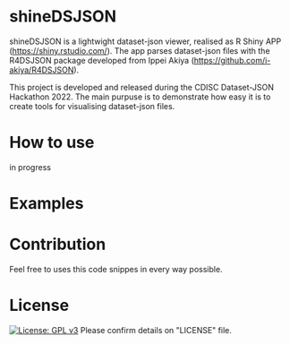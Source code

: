 # shineDSJSON
shineDSJSON is a lightwight dataset-json viewer, realised as R Shiny APP (https://shiny.rstudio.com/). The app parses dataset-json files with the 
R4DSJSON package developed from Ippei Akiya (https://github.com/i-akiya/R4DSJSON). 

This project is developed and released during the CDISC Dataset-JSON Hackathon 2022. The main purpuse is to demonstrate how easy it is to create tools for visualising dataset-json files. 

# How to use
in progress

# Examples

# Contribution
Feel free to uses this code snippes in every way possible. 

# License
[![License: GPL v3](https://img.shields.io/badge/License-GPLv3-blue.svg)](https://www.gnu.org/licenses/gpl-3.0)
Please confirm details on "LICENSE" file.
